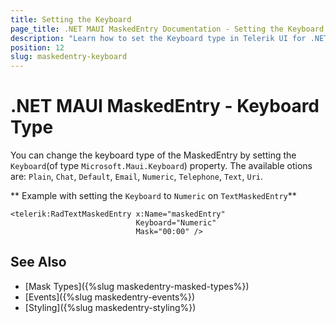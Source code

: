 ```yaml
---
title: Setting the Keyboard
page_title: .NET MAUI MaskedEntry Documentation - Setting the Keyboard
description: "Learn how to set the Keyboard type in Telerik UI for .NET MAUI MaskedEntry."
position: 12
slug: maskedentry-keyboard
---
```


# .NET MAUI MaskedEntry - Keyboard Type

You can change the keyboard type of the MaskedEntry by setting the `Keyboard`(of type `Microsoft.Maui.Keyboard`) property. The available otions are: `Plain`, `Chat`, `Default`, `Email`, `Numeric`, `Telephone`, `Text`, `Uri`.

** Example with setting the `Keyboard` to `Numeric` on `TextMaskedEntry`**

```XAML
<telerik:RadTextMaskedEntry x:Name="maskedEntry"
                            Keyboard="Numeric"
                            Mask="00:00" />
```

## See Also

- [Mask Types]({%slug maskedentry-masked-types%})
- [Events]({%slug maskedentry-events%})
- [Styling]({%slug maskedentry-styling%})
